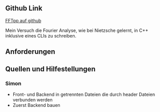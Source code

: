 ## Github Link
[FFTpp auf github]()

Mein Versuch die Fourier Analyse, wie bei Nietzsche gelernt, in C++ inklusive eines CLIs zu schreiben.
## Anforderungen
## Quellen und Hilfestellungen
### Simon
- Front- und Backend in getrennten Dateien die durch header Dateien verbunden werden
- Zuerst Backend bauen